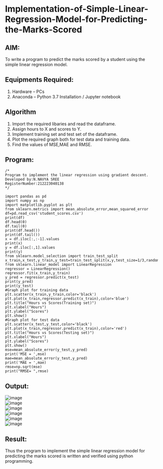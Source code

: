 # Implementation-of-Simple-Linear-Regression-Model-for-Predicting-the-Marks-Scored

## AIM:
To write a program to predict the marks scored by a student using the simple linear regression model.

## Equipments Required:
1. Hardware – PCs
2. Anaconda – Python 3.7 Installation / Jupyter notebook

## Algorithm
1. Import the required libaries and read the dataframe.
2. Assign hours to X and scores to Y.
3. Implement training set and test set of the dataframe.
4. Plot the required graph both for test data and training data.
5. Find the values of MSE,MAE and RMSE.

## Program:
```
/*
Program to implement the linear regression using gradient descent.
Developed by:N.NAVYA SREE
RegisterNumber:212223040138
*/

import pandas as pd
import numpy as np
import matplotlib.pyplot as plt
from sklearn.metrics import mean_absolute_error,mean_squared_error
df=pd.read_csv('student_scores.csv')
print(df)
df.head(0)
df.tail(0)
print(df.head())
print(df.tail())
x = df.iloc[:,:-1].values
print(x)
y = df.iloc[:,1].values
print(y)
from sklearn.model_selection import train_test_split
x_train,x_test,y_train,y_test=train_test_split(x,y,test_size=1/3,random_state=0)
from sklearn.linear_model import LinearRegression
regressor = LinearRegression()
regressor.fit(x_train,y_train)
y_pred = regressor.predict(x_test)
print(y_pred)
print(y_test)
#Graph plot for training data
plt.scatter(x_train,y_train,color='black')
plt.plot(x_train,regressor.predict(x_train),color='blue')
plt.title("Hours vs Scores(Training set)")
plt.xlabel("Hours")
plt.ylabel("Scores")
plt.show()
#Graph plot for test data
plt.scatter(x_test,y_test,color='black')
plt.plot(x_train,regressor.predict(x_train),color='red')
plt.title("Hours vs Scores(Testing set)")
plt.xlabel("Hours")
plt.ylabel("Scores")
plt.show()
mse=mean_absolute_error(y_test,y_pred)
print('MSE = ',mse)
mae=mean_absolute_error(y_test,y_pred)
print('MAE = ',mae)
rmse=np.sqrt(mse)
print("RMSE= ",rmse)

```
## Output:
![image](https://github.com/23004513/Implementation-of-Simple-Linear-Regression-Model-for-Predicting-the-Marks-Scored/assets/138973069/0d06a575-94a7-40be-ad2f-b925a14db9ac)        
![image](https://github.com/23004513/Implementation-of-Simple-Linear-Regression-Model-for-Predicting-the-Marks-Scored/assets/138973069/90a15f1a-c470-4482-b7d5-ca3ff99bc39e)      
![image](https://github.com/23004513/Implementation-of-Simple-Linear-Regression-Model-for-Predicting-the-Marks-Scored/assets/138973069/2021ce29-6c1e-4511-ab0e-0e55787306dd)         
![image](https://github.com/23004513/Implementation-of-Simple-Linear-Regression-Model-for-Predicting-the-Marks-Scored/assets/138973069/154f088d-3ca8-46ba-acb1-07dee94830d9)         
![image](https://github.com/23004513/Implementation-of-Simple-Linear-Regression-Model-for-Predicting-the-Marks-Scored/assets/138973069/a3d1f641-5f76-49b3-9a53-7084d3867b54)       
![image](https://github.com/23004513/Implementation-of-Simple-Linear-Regression-Model-for-Predicting-the-Marks-Scored/assets/138973069/d3b9639e-1e6d-498e-89d7-938f3650f95a)       


## Result:
Thus the program to implement the simple linear regression model for predicting the marks scored is written and verified using python programming.


